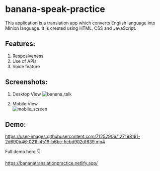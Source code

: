# banana-speak-practice

This application is a translation app which converts English language into Minion language. It is created using HTML, CSS and JavaScript.

## Features:

1. Resposiveness
2. Use of APIs
3. Voice feature

## Screenshots:

1. Desktop View
![banana_talk](https://user-images.githubusercontent.com/71252906/127197605-d8ac8058-3a55-4655-bdb0-c3534b6daf6d.jpg)

2. Mobile View <br>
![mobile_screen](https://user-images.githubusercontent.com/71252906/127198082-da41c552-b8db-4908-b8d0-511eaf3030d0.jpg)

## Demo:

https://user-images.githubusercontent.com/71252906/127198191-2d690b46-021f-4519-b6bc-5cbd902df639.mp4

Full demo here 👇

https://bananatranslationpractice.netlify.app/
